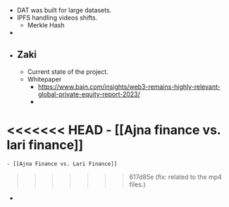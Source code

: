 - DAT was built for large datasets.
- IPFS handling videos shifts.
	- Merkle Hash
-
- ## Zaki
	- Current state of the project.
	- Whitepaper
		- https://www.bain.com/insights/web3-remains-highly-relevant-global-private-equity-report-2023/
		-
<<<<<<< HEAD
	- [[Ajna finance vs. lari finance]]
=======
	- [[Ajna Finance vs. Lari Finance]]
>>>>>>> 617d85e (fix: related to the mp4 files.)
-